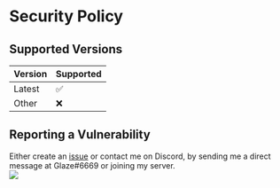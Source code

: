 # Security Policy

## Supported Versions

| Version | Supported          |
| ------- | ------------------ |
| Latest  | :white_check_mark: |
| Other   | :x:                |


## Reporting a Vulnerability

Either create an [issue](https://github.com/Glazelf/NinigiBot/issues) or contact me on Discord, by sending me a direct message at Glaze#6669 or joining my server.  
[<img src="https://canary.discordapp.com/api/guilds/549214833858576395/widget.png?style=banner2">](https://discord.gg/2gkybyu)
